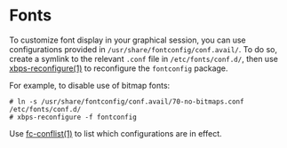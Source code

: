# Fonts

To customize font display in your graphical session, you can use configurations
provided in `/usr/share/fontconfig/conf.avail/`. To do so, create a symlink to
the relevant `.conf` file in `/etc/fonts/conf.d/`, then use
[xbps-reconfigure(1)](https://man.voidlinux.org/xbps-reconfigure.1) to
reconfigure the `fontconfig` package.

For example, to disable use of bitmap fonts:

```
# ln -s /usr/share/fontconfig/conf.avail/70-no-bitmaps.conf /etc/fonts/conf.d/
# xbps-reconfigure -f fontconfig
```

Use [fc-conflist(1)](https://man.voidlinux.org/fc-conflist.1) to list which
configurations are in effect.
